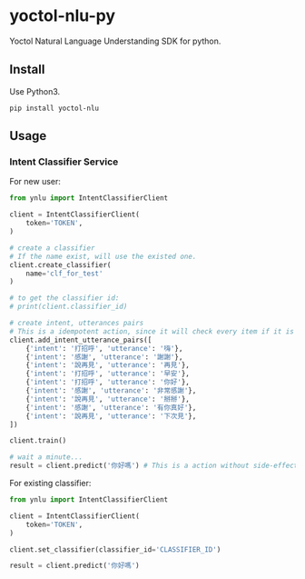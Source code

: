 # yoctol-nlu-py
Yoctol Natural Language Understanding SDK for python.

## Install
Use Python3.
```
pip install yoctol-nlu
```

## Usage

### Intent Classifier Service

For new user:
```python
from ynlu import IntentClassifierClient

client = IntentClassifierClient(
    token='TOKEN',
)

# create a classifier
# If the name exist, will use the existed one.
client.create_classifier(
    name='clf_for_test'
)

# to get the classifier id:
# print(client.classifier_id)

# create intent, utterances pairs
# This is a idempotent action, since it will check every item if it is added before.
client.add_intent_utterance_pairs([
    {'intent': '打招呼', 'utterance': '嗨'},
    {'intent': '感謝', 'utterance': '謝謝'},
    {'intent': '說再見', 'utterance': '再見'},
    {'intent': '打招呼', 'utterance': '早安'},
    {'intent': '打招呼', 'utterance': '你好'},
    {'intent': '感謝', 'utterance': '非常感謝'},
    {'intent': '說再見', 'utterance': '掰掰'},
    {'intent': '感謝', 'utterance': '有你真好'},
    {'intent': '說再見', 'utterance': '下次見'},
]) 

client.train()

# wait a minute...
result = client.predict('你好嗎') # This is a action without side-effects
```

For existing classifier:
```python
from ynlu import IntentClassifierClient

client = IntentClassifierClient(
    token='TOKEN',
)

client.set_classifier(classifier_id='CLASSIFIER_ID')

result = client.predict('你好嗎')
```
